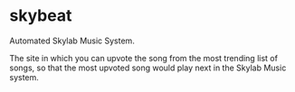 # skybeat

Automated Skylab Music System.

The site in which you can upvote the song from the most trending list of songs, so that the most upvoted song would play next in the Skylab Music system.

